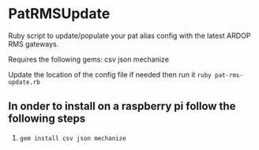 # PatRMSUpdate
Ruby script to update/populate your pat alias config with the latest ARDOP RMS gateways.

Requires the following gems:
csv
json
mechanize

Update the location of the config file if needed then run it `ruby pat-rms-update.rb`

## In onder to install on a raspberry pi follow the following steps

1. ```gem install csv json mechanize```
